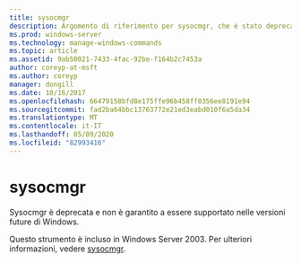 ```yaml
---
title: sysocmgr
description: Argomento di riferimento per sysocmgr, che è stato deprecato e non è garantito per essere supportato nelle versioni future di Windows.
ms.prod: windows-server
ms.technology: manage-windows-commands
ms.topic: article
ms.assetid: 9ab50021-7433-4fac-92be-f164b2c7453a
author: coreyp-at-msft
ms.author: coreyp
manager: dongill
ms.date: 10/16/2017
ms.openlocfilehash: 66479158bfd8e175ffe96b458ff0356ee8191e94
ms.sourcegitcommit: fad2ba64bbc13763772e21ed3eabd010f6a5da34
ms.translationtype: MT
ms.contentlocale: it-IT
ms.lasthandoff: 05/09/2020
ms.locfileid: "82993416"
---
```

# <a name="sysocmgr"></a>sysocmgr

Sysocmgr è deprecata e non è garantito a essere supportato nelle versioni future di Windows.

Questo strumento è incluso in Windows Server 2003. Per ulteriori informazioni, vedere [sysocmgr](https://technet.microsoft.com/library/cc773290(v=ws.10).aspx).